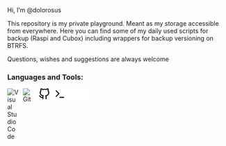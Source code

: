 Hi, I’m @dolorosus

This repository is my private playground. Meant as my storage accessible from everywhere.
Here you can find some of my daily used scripts for backup (Raspi and Cubox) including  wrappers for backup versioning on BTRFS. 

Questions, wishes and suggestions are always welcome

### Languages and Tools:

<img align="left" alt="Visual Studio Code" width="26px" src="https://cdn.jsdelivr.net/gh/devicons/devicon/icons/vscode/vscode-original.svg" style="padding-right:10px;" />

<img align="left" alt="Git" width="26px" src="https://cdn.jsdelivr.net/gh/devicons/devicon/icons/git/git-original.svg" style="padding-right:10px;" />
<img align="left" alt="GitHub" width="26px" src="./.img/github-light.svg" style="padding-right:10px;" />
<img align="left" alt="Terminal" width="26px" src="./.img/terminal-light.svg" />
<img align="left" alt="Terminal" width="26px" src="./.img/terminal-dark.svg" />
<img align="left" alt="GitHub" width="26px" src="./.img/github-dark.svg" style="padding-right:10px;" />

<!---
dolorosus/dolorosus is a ✨ special ✨ repository because its `README.md` (this file) appears on your GitHub profile.
You can click the Preview link to take a look at your changes.
--->

